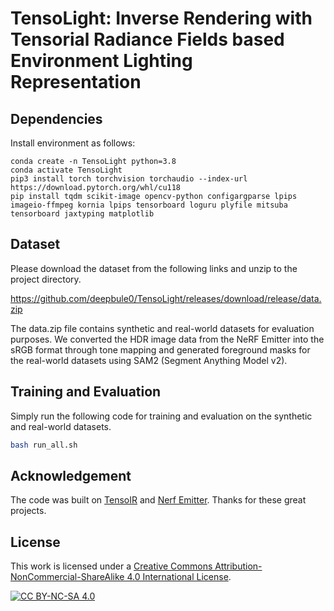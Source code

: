 <!-- [![CC BY-NC-SA 4.0][cc-by-nc-sa-shield]][cc-by-nc-sa] -->
# TensoLight: Inverse Rendering with Tensorial Radiance Fields based Environment Lighting Representation


##  Dependencies

Install environment as follows:

```
conda create -n TensoLight python=3.8
conda activate TensoLight
pip3 install torch torchvision torchaudio --index-url https://download.pytorch.org/whl/cu118
pip install tqdm scikit-image opencv-python configargparse lpips imageio-ffmpeg kornia lpips tensorboard loguru plyfile mitsuba tensorboard jaxtyping matplotlib
```

## Dataset

 Please download the dataset from the following links and unzip to the project directory. 
 
https://github.com/deepbule0/TensoLight/releases/download/release/data.zip


The data.zip file contains synthetic and real-world datasets for evaluation purposes. We converted the HDR image data from the NeRF Emitter into the sRGB format through tone mapping and generated foreground masks for the real-world datasets using SAM2 (Segment Anything Model v2).


## Training and Evaluation

Simply run the following code for training and evaluation on the synthetic and real-world datasets.

```bash
bash run_all.sh
```


## Acknowledgement

The code was built on [TensoIR](https://github.com/Haian-Jin/TensoIR) and [Nerf Emitter](https://github.com/gerwang/nerf-emitter). Thanks for these great projects.

## License

This work is licensed under a [Creative Commons Attribution-NonCommercial-ShareAlike 4.0 International License](https://creativecommons.org/licenses/by-nc-sa/4.0/).

[![CC BY-NC-SA 4.0](https://licensebuttons.net/l/by-nc-sa/4.0/88x31.png)](https://creativecommons.org/licenses/by-nc-sa/4.0/)
